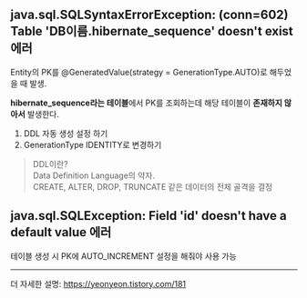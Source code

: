 ## java.sql.SQLSyntaxErrorException: (conn=602) Table 'DB이름.hibernate_sequence' doesn't exist 에러

Entity의 PK를 @GeneratedValue(strategy = GenerationType.AUTO)로 해두었을 때 발생.

**hibernate_sequence라는 테이블**에서 PK를 조회하는데 해당 테이블이 **존재하지 않아서** 발생한다.

1. DDL 자동 생성 설정 하기
2. GenerationType IDENTITY로 변경하기

> DDL이란?  
> Data Definition Language의 약자.  
> CREATE, ALTER, DROP, TRUNCATE 같은 데이터의 전체 골격을 결정

## java.sql.SQLException: Field 'id' doesn't have a default value 에러

테이블 생성 시 PK에 AUTO_INCREMENT 설정을 해줘야 사용 가능

***

더 자세한 설명: https://yeonyeon.tistory.com/181